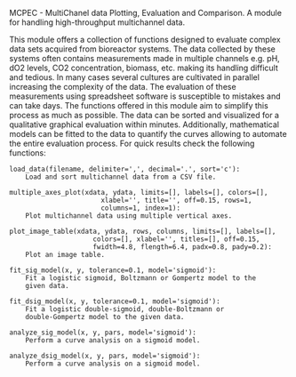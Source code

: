 MCPEC - MultiChanel data Plotting, Evaluation and Comparison.
A module for handling high-throughput multichannel data.

This module offers a collection of functions designed to evaluate
complex data sets acquired from bioreactor systems. The data collected
by these systems often contains measurements made in multiple channels
e.g. pH, dO2 levels, CO2 concentration, biomass, etc. making its
handling difficult and tedious. In many cases several cultures are
cultivated in parallel increasing the complexity of the data. The
evaluation of these measurements using spreadsheet software is
susceptible to mistakes and can take days. The functions offered in
this module aim to simplify this process as much as possible. The data
can be sorted and visualized for a qualitative graphical evaluation
within minutes. Additionally, mathematical models can be fitted to the
data to quantify the curves allowing to automate the entire evaluation
process.
For quick results check the following functions:

    load_data(filename, delimiter=',', decimal='.', sort='c'):
        Load and sort multichannel data from a CSV file.

    multiple_axes_plot(xdata, ydata, limits=[], labels=[], colors=[],
                           xlabel='', title='', off=0.15, rows=1,
                           columns=1, index=1):
        Plot multichannel data using multiple vertical axes.

    plot_image_table(xdata, ydata, rows, columns, limits=[], labels=[],
                         colors=[], xlabel='', titles=[], off=0.15,
                         fwidth=4.8, flength=6.4, padx=0.8, pady=0.2):
        Plot an image table.

    fit_sig_model(x, y, tolerance=0.1, model='sigmoid'):
        Fit a logistic sigmoid, Boltzmann or Gompertz model to the
        given data.

    fit_dsig_model(x, y, tolerance=0.1, model='sigmoid'):
        Fit a logistic double-sigmoid, double-Boltzmann or
        double-Gompertz model to the given data.

    analyze_sig_model(x, y, pars, model='sigmoid'):
        Perform a curve analysis on a sigmoid model.

    analyze_dsig_model(x, y, pars, model='sigmoid'):
        Perform a curve analysis on a sigmoid model.
